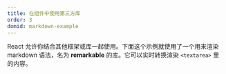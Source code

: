 ```yaml
---
title: 在组件中使用第三方库
order: 3
domid: markdown-example
---
```


React 允许你结合其他框架或库一起使用。下面这个示例就使用了一个用来渲染 markdown 语法，名为 **remarkable** 的库。它可以实时转换渲染 `<textarea>` 里的内容。

